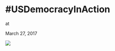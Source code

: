 # #USDemocracyInAction










at

March 27, 2017















![](Screenshot%2Bfrom%2B2017-03-27%2B08-20-49.png)
